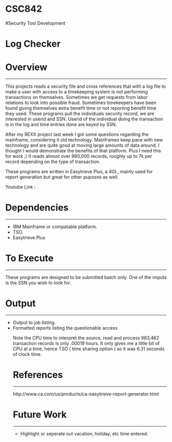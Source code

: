 # CSC842

#Security Tool Development
<h1>Log Checker</h1>
<h1>Overview</h1>
<hr />
<p>
This projects reads a security file and cross references that with a log file to make a user with access to a timekeeping system is not performing transactions on themselves.
Sometimes we get requests from labor relations to look into possible fraud.  Sometimes timekeepers have been found giving themselves extra benefit time or not reporting benefit time they used.
These programs pull the individuals security record, we are interested in userid and SSN.  Userid of the individual doing the transaction is in the log and time entries done are keyed by SSN.
</p>
<p>
After my REXX project last week I got some questions regarding the mainframe, considering it old technology.  Mainframes keep pace with new technology and are quite good at moving large amounts of data around. 
I thought I would demonstrate the benefits of that platform.  Plus I need this for work ;)  It reads almost over 980,000 records, roughly up to 7k per record depending on the type of transaction.
</p>
<p>
These programs are written in Easytrieve Plus, a 4GL, mainly used for report generation but great for other puposes as well.
</p>
<p>Youtube Link : </p>
<h1>Dependencies</h1>
<hr />
<ul>
<li>IBM Mainframe or compatable platform.</li>
<li>TSO.</li>
<li>Easytrieve Plus</li>
</ul>
<h1>To Execute</h1>
<hr />
<p>These programs are designed to be submitted batch only.
One of the imputs is the SSN you wish to look for.
</p>

<h1>Output</h1>
<hr />
<ul>
<li>Output to job listing.</li>
<li>Formatted reports listing the questionable access</li>
<p>
Note the CPU time to interpret the source, read and process 983,462 transaction records is only .00019 hours.
It only gives me a little bit of CPU at a time, hence TSO ( time sharing option ) so it was 6.31 seconds of clock time.
</p>
<h1>References</h1>
<hr />
<p>http://www.ca.com/us/products/ca-easytrieve-report-generator.html</p>
<h1>Future Work</h1>
<hr />
<ul><li>Highlight or seperate out vacation, holiday, etc time entered.</li></ul>
